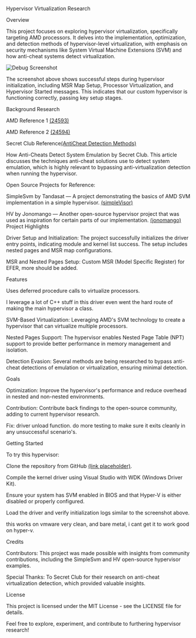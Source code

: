 Hypervisor Virtualization Research

Overview

This project focuses on exploring hypervisor virtualization, specifically targeting AMD processors. It delves into the implementation, optimization, and detection methods of hypervisor-level virtualization, with emphasis on security mechanisms like System Virtual Machine Extensions (SVM) and how anti-cheat systems detect virtualization.

![Debug Screenshot](https://github.com/user-attachments/assets/831189c7-8810-40c8-ad43-10283b1ba42d)


The screenshot above shows successful steps during hypervisor initialization, including MSR Map Setup, Processor Virtualization, and Hypervisor Started messages. This indicates that our custom hypervisor is functioning correctly, passing key setup stages.

Background Research

AMD Reference 1 [(24593)](https://www.amd.com/content/dam/amd/en/documents/processor-tech-docs/programmer-references/24593.pdf)

AMD Reference 2 [(24594)](https://www.amd.com/content/dam/amd/en/documents/processor-tech-docs/programmer-references/24594.pdf)

Secret Club Reference[(AntiCheat Detection Methods)](https://secret.club/2020/04/13/how-anti-cheats-detect-system-emulation.html)

How Anti-Cheats Detect System Emulation by Secret Club. This article discusses the techniques anti-cheat solutions use to detect system emulation, which is highly relevant to bypassing anti-virtualization detection when running the hypervisor.

Open Source Projects for Reference:

SimpleSvm by Tandasat — A project demonstrating the basics of AMD SVM implementation in a simple hypervisor.
[(simpleVisor)](https://github.com/tandasat/SimpleSvm/tree/master)

HV by Jonomango — Another open-source hypervisor project that was used as inspiration for certain parts of our implementation.
[(jonomango)](https://github.com/jonomango/hv/tree/main)
Project Highlights

Driver Setup and Initialization: The project successfully initializes the driver entry points, indicating module and kernel list success. The setup includes nested pages and MSR map configurations.

MSR and Nested Pages Setup: Custom MSR (Model Specific Register) for EFER, more should be added.

Features

Uses deferred procedure calls to virtualize processors.

I leverage a lot of C++ stuff in this driver even went the hard route of making the main hypervisor a class.

SVM-Based Virtualization: Leveraging AMD's SVM technology to create a hypervisor that can virtualize multiple processors.

Nested Pages Support: The hypervisor enables Nested Page Table (NPT) support to provide better performance in memory management and isolation.

Detection Evasion: Several methods are being researched to bypass anti-cheat detections of emulation or virtualization, ensuring minimal detection.

Goals

Optimization: Improve the hypervisor's performance and reduce overhead in nested and non-nested environments.

Contribution: Contribute back findings to the open-source community, adding to current hypervisor research.

Fix: driver unload function. do more testing to make sure it exits cleanly in any unsuccessful scenario's.

Getting Started

To try this hypervisor:

Clone the repository from GitHub [(link placeholder)](https://github.com/IceCoaled/Amd-Hypervisor-Base).

Compile the kernel driver using Visual Studio with WDK (Windows Driver Kit).

Ensure your system has SVM enabled in BIOS and that Hyper-V is either disabled or properly configured.

Load the driver and verify initialization logs similar to the screenshot above.

this works on vmware very clean, and bare metal, i cant get it to work good on hyper-v.

Credits

Contributors: This project was made possible with insights from community contributions, including the SimpleSvm and HV open-source hypervisor examples.

Special Thanks: To Secret Club for their research on anti-cheat virtualization detection, which provided valuable insights.

License

This project is licensed under the MIT License - see the LICENSE file for details.

Feel free to explore, experiment, and contribute to furthering hypervisor research!


